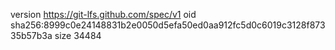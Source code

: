 version https://git-lfs.github.com/spec/v1
oid sha256:8999c0e24148831b2e0050d5efa50ed0aa912fc5d0c6019c3128f87335b57b3a
size 34484
